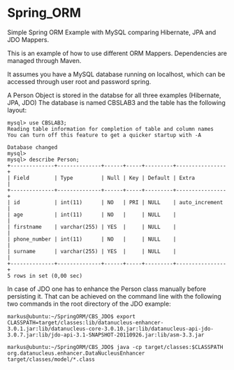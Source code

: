 # Spring_ORM
Simple Spring ORM Example with MySQL comparing Hibernate, JPA and JDO Mappers.

This is an example of how to use different ORM Mappers.
Dependencies are managed through Maven.

It assumes you have a MySQL database running on localhost,
which can be accessed through user root and password spring.

A Person Object is stored in the databse for all three examples (Hibernate, JPA, JDO)
The database is named CBSLAB3 and the table has the following layout:

```
mysql> use CBSLAB3;                                                                                                            Reading table information for completion of table and column names
You can turn off this feature to get a quicker startup with -A

Database changed
mysql> 
mysql> describe Person;  
+--------------+--------------+------+-----+---------+----------------+
| Field        | Type         | Null | Key | Default | Extra          |
+--------------+--------------+------+-----+---------+----------------+
| id           | int(11)      | NO   | PRI | NULL    | auto_increment |
| age          | int(11)      | NO   |     | NULL    |                |
| firstname    | varchar(255) | YES  |     | NULL    |                |
| phone_number | int(11)      | NO   |     | NULL    |                |
| surname      | varchar(255) | YES  |     | NULL    |                |
+--------------+--------------+------+-----+---------+----------------+
5 rows in set (0,00 sec)
```
In case of JDO one has to enhance the Person class manually before persisting it. 
That can be achieved on the command line with the following two commands in the root directory of the JDO example:
```
markus@ubuntu:~/SpringORM/CBS_JDO$ export CLASSPATH=target/classes:lib/datanucleus-enhancer-3.0.1.jar:lib/datanucleus-core-3.0.10.jar:lib/datanucleus-api-jdo-3.0.7.jar:lib/jdo-api-3.1-SNAPSHOT-20110926.jar:lib/asm-3.3.jar

markus@ubuntu:~/SpringORM/CBS_JDO$ java -cp target/classes:$CLASSPATH org.datanucleus.enhancer.DataNucleusEnhancer target/classes/model/*.class
```
